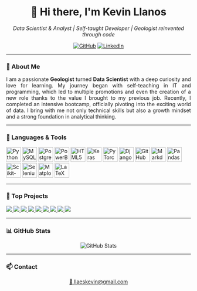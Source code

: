 <h1 align="center">👋 Hi there, I'm Kevin Llanos</h1>

<p align="center">
  <em>Data Scientist & Analyst | Self-taught Developer | Geologist reinvented through code</em>
</p>

<p align="center">
  <!--<a href="#"><img src="https://img.shields.io/badge/-Portfolio-red?style=for-the-badge&logo=appveyor&logoColor=white" alt="Portfolio"></a>-->
  <a href="https://github.com/LLAES07"><img src="https://img.shields.io/badge/-GitHub-000?style=for-the-badge&logo=github&logoColor=white" alt="GitHub"></a>
  <a href="https://www.linkedin.com/in/kevin-llanos-espinoza-040a73319"><img src="https://img.shields.io/badge/-LinkedIn-blue?style=for-the-badge&logo=linkedin&logoColor=white" alt="LinkedIn"></a>
</p>

---

### 🧭 About Me

<p align="justify">
I am a passionate <strong>Geologist</strong> turned <strong>Data Scientist</strong> with a deep curiosity and love for learning. My journey began with self-teaching in IT and programming, which led to multiple promotions and even the creation of a new role thanks to the value I brought to my previous job. Recently, I completed an intensive bootcamp, officially pivoting into the exciting world of data. I bring with me not only technical skills but also a growth mindset and a strong foundation in analytical thinking.
</p>

---

### 🔧 Languages & Tools

<p align="block">
  <img src="https://cdn.jsdelivr.net/gh/devicons/devicon/icons/python/python-original-wordmark.svg" alt="Python" width="40px"/>
  <img src="https://cdn.jsdelivr.net/gh/devicons/devicon/icons/mysql/mysql-original-wordmark.svg" alt="MySQL" width="40px"/>
  <img src="https://cdn.jsdelivr.net/gh/devicons/devicon/icons/postgresql/postgresql-original-wordmark.svg" alt="PostgreSQL" width="40px"/>
  <img src="https://img.icons8.com/?size=100&id=qYfwpsRXEcpc&format=png&color=000000" alt="PowerBI" width="40px"/>
  <img src="https://cdn.jsdelivr.net/gh/devicons/devicon/icons/html5/html5-plain.svg" alt="HTML5" width="40px"/>
  <img src="https://cdn.jsdelivr.net/gh/devicons/devicon/icons/keras/keras-original.svg" width="40px" alt="Keras"/>
  <img src="https://cdn.jsdelivr.net/gh/devicons/devicon/icons/pytorch/pytorch-original.svg" width="40px" alt="PyTorch"/>
  <img src="https://cdn.jsdelivr.net/gh/devicons/devicon/icons/django/django-plain.svg" width="40px" alt="Django"/>
  <img src="https://cdn.jsdelivr.net/gh/devicons/devicon/icons/github/github-original.svg" alt="GitHub" width="40px"/>
  <img src="https://cdn.jsdelivr.net/gh/devicons/devicon/icons/markdown/markdown-original.svg" alt="Markdown" width="40px"/>
  <img src="https://cdn.jsdelivr.net/gh/devicons/devicon/icons/pandas/pandas-original-wordmark.svg" alt="Pandas" width="40px"/>
  <img src="https://cdn.jsdelivr.net/gh/devicons/devicon/icons/scikitlearn/scikitlearn-original.svg" alt="Scikit-learn" width="40px"/>
  <img src="https://cdn.jsdelivr.net/gh/devicons/devicon/icons/selenium/selenium-original.svg" alt="Selenium" width="40px"/>
  <img src="https://cdn.jsdelivr.net/gh/devicons/devicon/icons/matplotlib/matplotlib-original-wordmark.svg" alt="Matplotlib" width="40px"/>
  <img src="https://cdn.jsdelivr.net/gh/devicons/devicon/icons/latex/latex-original.svg" alt="LaTeX" width="40px"/>
</p>

---

### 🚀 Top Projects 


<p align="flex-box">
    <a href="https://github.com/LLAES07/Powerbi_dashboard">
    <img src="https://denvercoder1-github-readme-stats.vercel.app/api/pin/?username=LLAES07&repo=Powerbi_dashboard&theme=dark" />
  </a>
  <a href="https://github.com/LLAES07/Forecasting-SARIMA">
    <img src="https://denvercoder1-github-readme-stats.vercel.app/api/pin/?username=LLAES07&repo=Forecasting-SARIMA&theme=dark" />
  </a>
  <a href="https://github.com/LLAES07/NLP_MULTI_CLASIFICACION">
    <img src="https://denvercoder1-github-readme-stats.vercel.app/api/pin/?username=LLAES07&repo=NLP_MULTI_CLASIFICACION&theme=dark" />
  </a>
  <a href="https://github.com/LLAES07/ann_clasfi">
    <img src="https://denvercoder1-github-readme-stats.vercel.app/api/pin/?username=LLAES07&repo=ann_clasfi&theme=dark" />
  </a>
  <a href="https://github.com/LLAES07/Segmentacion_clientes">
    <img src="https://denvercoder1-github-readme-stats.vercel.app/api/pin/?username=LLAES07&repo=Segmentacion_clientes&theme=dark" />
  </a>
  <a href="https://github.com/LLAES07/SQL_DESAFIO">
    <img src="https://denvercoder1-github-readme-stats.vercel.app/api/pin/?username=LLAES07&repo=SQL_DESAFIO&theme=dark" />
  </a>
  <a href="https://github.com/LLAES07/Coffee_sales_Project">
    <img src="https://denvercoder1-github-readme-stats.vercel.app/api/pin/?username=LLAES07&repo=Coffee_sales_Project&theme=dark" />
  </a>
  <a href="https://github.com/LLAES07/house_data_prediction">
    <img src="https://denvercoder1-github-readme-stats.vercel.app/api/pin/?username=LLAES07&repo=house_data_prediction&theme=dark" />
  </a>
  <a href="https://github.com/LLAES07/Tableau_visual">
    <img src="https://denvercoder1-github-readme-stats.vercel.app/api/pin/?username=LLAES07&repo=Tableau_visual&theme=dark" />
  </a>
</p>

---

### 📊 GitHub Stats

<p align="center">
  <img src="https://github-readme-stats.vercel.app/api?username=LLAES07&show_icons=true&theme=dark&hide_border=false&bg_color=0D1017&title_color=E8EDF3&icon_color=E8EDF3" alt="GitHub Stats"/>
</p>

---

### 📫 Contact

<p align="center">
  <a href="mailto:llaeskevin@gmail.com">📧 llaeskevin@gmail.com</a>
</p>

